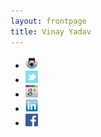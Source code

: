 ```yaml
---
layout: frontpage
title: Vinay Yadav
---
```


<div class="navbar">
</div>

<div class="navbar">
  <div class="navbar-inner">
      <ul class="nav">
          <!--li><a href="{{ BASE_PATH }}/assets/broman.pdf">cv</a></li-->
          <li><a href="https://github.com/vinayyadav3016"><img src="assets/icons/github.jpeg" height="20" width="20" alt="Github" /></a></li>
          <li><a href="https://twitter.com/vinayyadav3016"><img src="assets/icons/twitter.png" height="20" width="20" alt="Twitter" /></a></li>
          <li><a href="https://plus.google.com/u/0/+VinayYadav3016"><img src="assets/icons/gplus.jpeg" height="20" width="20" alt="Google Plus" /></a></li>
          <li><a href="http://in.linkedin.com/in/vinayyadav3016"><img src="assets/icons/linkedin.jpeg" height="20" width="20" alt="LinkedIn" /></a></li>
          <li><a href="https://facebook.com/vinayyadav3016"><img src="assets/icons/facebook.png" height="20" width="20" alt="Facebook" /></a></li>
      </ul>
  </div>
</div>
